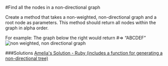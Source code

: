 #Find all the nodes in a non-directional graph

Create a method that takes a non-weighted, non-directional graph and a root node as parameters. This method should return all nodes within the graph in alpha order.

For example: The graph below the right would return #=> “ABCDEF”   
![non weighted, non directional graph](http://www.eitnotes.com/wp-content/uploads/2014/02/7-300x225.jpg)


###Solutions
[Amelia's Solution - Ruby (includes a function for generating a non-directional tree)](https://github.com/adowns01/Intro-to-Whiteboarding-DBC/blob/master/solutions/find_all_nodes_non_directional_amelia.rb)
